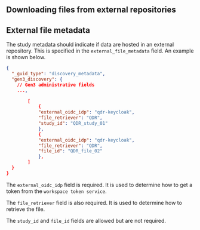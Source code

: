 ## Downloading files from external repositories

## External file metadata

The study metadata should indicate if data are hosted in an external repository.
This is specified in the `external_file_metadata` field. An example is shown below.


```json
{
  "_guid_type": "discovery_metadata",
  "gen3_discovery": {
    // Gen3 administrative fields
    ...,

        [
            {
            "external_oidc_idp": "qdr-keycloak",
            "file_retriever": "QDR",
            "study_id": "QDR_study_01"
            },
            {
            "external_oidc_idp": "qdr-keycloak",
            "file_retriever": "QDR",
            "file_id": "QDR_file_02"
            },
        ]
  }
}
```

The `external_oidc_idp` field is required. It is used to determine how to get a token from the `workspace token service`.

The `file_retriever` field is also required. It is used to determine how to retrieve the file.

The `study_id` and `file_id` fields are allowed but are not required.



